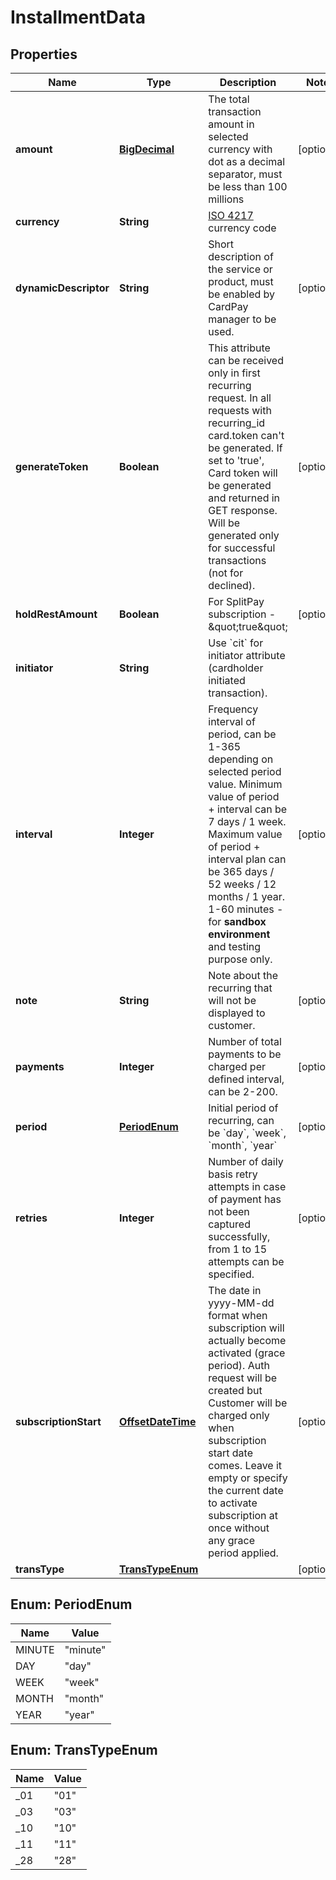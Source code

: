 
# InstallmentData

## Properties
Name | Type | Description | Notes
------------ | ------------- | ------------- | -------------
**amount** | [**BigDecimal**](BigDecimal.md) | The total transaction amount in selected currency with dot as a decimal separator, must be less than 100 millions |  [optional]
**currency** | **String** | [ISO 4217](https://en.wikipedia.org/wiki/ISO_4217) currency code | 
**dynamicDescriptor** | **String** | Short description of the service or product, must be enabled by CardPay manager to be used. |  [optional]
**generateToken** | **Boolean** | This attribute can be received only in first recurring request. In all requests with recurring_id card.token can&#39;t be generated. If set to &#39;true&#39;, Card token will be generated and returned in GET response. Will be generated only for successful transactions (not for declined). |  [optional]
**holdRestAmount** | **Boolean** | For SplitPay subscription - \&quot;true\&quot; |  [optional]
**initiator** | **String** | Use &#x60;cit&#x60; for initiator attribute (cardholder initiated transaction). | 
**interval** | **Integer** | Frequency interval of period, can be 1-365 depending on selected period value. Minimum value of period + interval can be 7 days / 1 week. Maximum value of period + interval plan can be 365 days / 52 weeks / 12 months / 1 year. 1-60 minutes - for **sandbox environment** and testing purpose only. |  [optional]
**note** | **String** | Note about the recurring that will not be displayed to customer. |  [optional]
**payments** | **Integer** | Number of total payments to be charged per defined interval, can be 2-200. |  [optional]
**period** | [**PeriodEnum**](#PeriodEnum) | Initial period of recurring, can be &#x60;day&#x60;, &#x60;week&#x60;, &#x60;month&#x60;, &#x60;year&#x60; |  [optional]
**retries** | **Integer** | Number of daily basis retry attempts in case of payment has not been captured successfully, from 1 to 15 attempts can be specified. |  [optional]
**subscriptionStart** | [**OffsetDateTime**](OffsetDateTime.md) | The date in yyyy-MM-dd format when subscription will actually become activated (grace period). Auth request will be created but Customer will be charged only when subscription start date comes. Leave it empty or specify the current date to activate subscription at once without any grace period applied. |  [optional]
**transType** | [**TransTypeEnum**](#TransTypeEnum) |  |  [optional]


<a name="PeriodEnum"></a>
## Enum: PeriodEnum
Name | Value
---- | -----
MINUTE | &quot;minute&quot;
DAY | &quot;day&quot;
WEEK | &quot;week&quot;
MONTH | &quot;month&quot;
YEAR | &quot;year&quot;


<a name="TransTypeEnum"></a>
## Enum: TransTypeEnum
Name | Value
---- | -----
_01 | &quot;01&quot;
_03 | &quot;03&quot;
_10 | &quot;10&quot;
_11 | &quot;11&quot;
_28 | &quot;28&quot;



